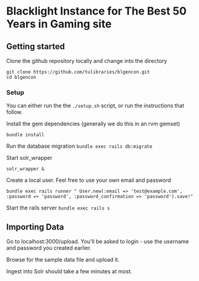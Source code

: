 # Blacklight Instance for The Best 50 Years in Gaming site

## Getting started

Clone the github repository locally and change into the directory

```
git clone https://github.com/tulibraries/blgencon.git
cd blgencon
```

### Setup

You can either run the the `./setup.sh` script, or run the instructions that follow.

Install the gem dependencies (generally we do this in an rvm gemset)

`bundle install`

Run the database migration
`bundle exec rails db:migrate`

Start solr_wrapper

`solr_wrapper &`

Create a local user. Feel free to use your own email and password

`bundle exec rails runner " User.new(:email => 'test@example.com', :password => 'password', :password_confirmation => 'password').save!"`

Start the rails server
`bundle exec rails s`


## Importing Data

Go to localhost:3000/upload. You'll be asked to login - use the username and password you created earlier.



Browse for the sample data file and upload it.

Ingest into Solr should take a few minutes at most.
